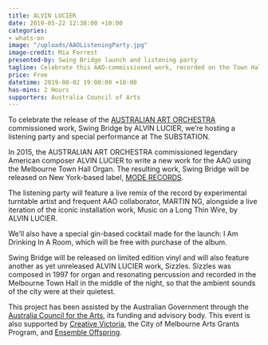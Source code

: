 ```yaml
---
title: ALVIN LUCIER
date: 2019-05-22 12:38:00 +10:00
categories:
- whats-on
image: "/uploads/AAOListeningParty.jpg"
image-credit: Mia Forrest
presented-by: Swing Bridge launch and listening party
tagline: Celebrate this AAO-commissioned work, recorded on the Town Hall Grand Organ
price: Free
datetime: 2019-08-02 19:00:00 +10:00
has-mins: 2 Hours
supporters: Australia Council of Arts
---
```


To celebrate the release of the [AUSTRALIAN ART ORCHESTRA](http://aao.com.au) commissioned work, Swing Bridge by ALVIN LUCIER, we’re hosting a listening party and special performance at The SUBSTATION.

In 2015, the AUSTRALIAN ART ORCHESTRA commissioned legendary American composer ALVIN LUCIER to write a new work for the AAO using the Melbourne Town Hall Organ. The resulting work, Swing Bridge will be released on New York-based label, [MODE RECORDS](https://moderecords.bandcamp.com/).

The listening party will feature a live remix of the record by experimental turntable artist and frequent AAO collaborator, MARTIN NG, alongside a live iteration of the iconic installation work, Music on a Long Thin Wire, by ALVIN LUCIER.

We’ll also have a special gin-based cocktail made for the launch: I Am Drinking In A Room, which will be free with purchase of the album.

Swing Bridge will be released on limited edition vinyl and will also feature another as yet unreleased ALVIN LUCIER work, Sizzles. Sizzles was composed in 1997 for organ and resonating percussion and recorded in the Melbourne Town Hall in the middle of the night, so that the ambient sounds of the city were at their quietest.

This project has been assisted by the Australian Government through the [Australia Council for the Arts](https://www.australiacouncil.gov.au/), its funding and advisory body. This event is also supported by [Creative Victoria](https://creative.vic.gov.au/), the City of Melbourne Arts Grants Program, and [Ensemble Offspring](http://ensembleoffspring.com/).   
